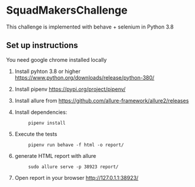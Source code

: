 # SquadMakersChallenge
This challenge is implemented with behave + selenium in Python 3.8


## Set up instructions
You need google chrome installed locally

1. Install pyhton 3.8 or higher https://www.python.org/downloads/release/python-380/
2. Install pipenv https://pypi.org/project/pipenv/
3. Install allure from https://github.com/allure-framework/allure2/releases
4. Install dependencies:

            pipenv install

5. Execute the tests

            pipenv run behave -f html -o report/

6. generate HTML report with allure

            sudo allure serve -p 38923 report/

7. Open report in your browser http://127.0.1.1:38923/
